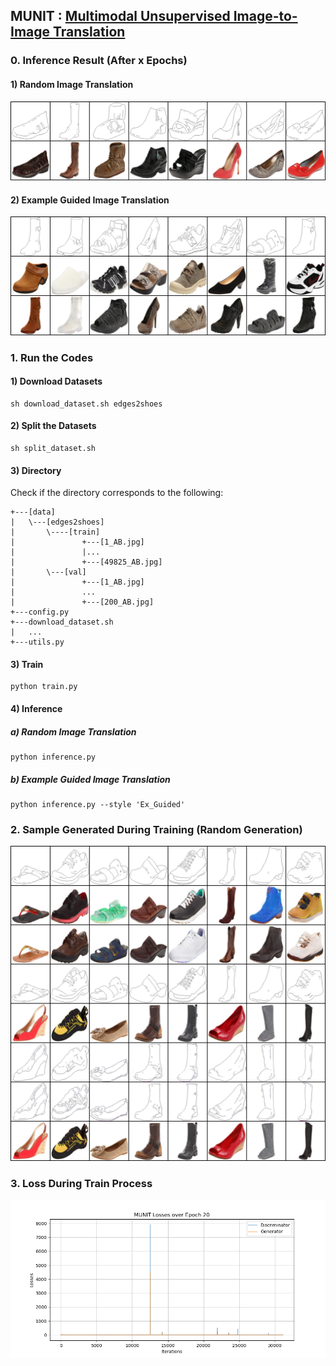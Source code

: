 ## MUNIT : [Multimodal Unsupervised Image-to-Image Translation](https://arxiv.org/abs/1804.04732)

### 0. Inference Result (After x Epochs)
#### 1) Random Image Translation
<img src = './results/inference/random/MUNIT_Edges2Shoes_Random_Results_025.png'>

#### 2) Example Guided Image Translation
<img src = './results/inference/ex_guided/MUNIT_Edges2Shoes_Ex_Guided_Results_007.png'>

### 1. Run the Codes
#### 1) Download Datasets
```
sh download_dataset.sh edges2shoes
```
#### 2) Split the Datasets
```
sh split_dataset.sh
```
#### 3) Directory
Check if the directory corresponds to the following:
```
+---[data]
|   \---[edges2shoes]
|       \----[train]
|               +---[1_AB.jpg]
|               |...
|               +---[49825_AB.jpg]
|       \---[val]
|               +---[1_AB.jpg]
|               ...
|               +---[200_AB.jpg]
+---config.py
+---download_dataset.sh
|   ...
+---utils.py
```
#### 3) Train
```
python train.py
```
#### 4) Inference
##### a) Random Image Translation
```
python inference.py
```
##### b) Example Guided Image Translation
```
python inference.py --style 'Ex_Guided'
```

### 2. Sample Generated During Training (Random Generation)
<img src = './results/samples/MUNIT_Edges2Shoes_Epoch_020.png'>

### 3. Loss During Train Process
<img src = './results/plots/MUNIT_Losses_Epoch_20.png'>
